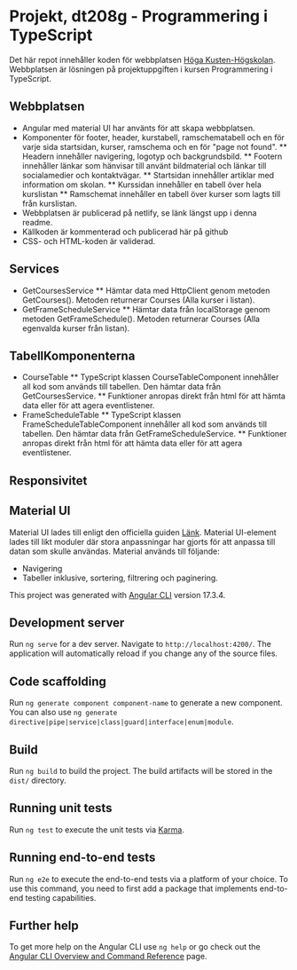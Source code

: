 # Projekt, dt208g - Programmering i TypeScript

Det här repot innehåller koden för webbplatsen [Höga Kusten-Högskolan](https://highcoast-college.netlify.app/). Webbplatsen är lösningen på projektuppgiften i kursen Programmering i TypeScript.

## Webbplatsen 

* Angular med material UI har använts för att skapa webbplatsen.
* Komponenter för footer, header, kurstabell, ramschematabell och en för varje sida startsidan, kurser, ramschema och en för "page not found".
  ** Headern innehåller navigering, logotyp och backgrundsbild.
  ** Footern innehåller länkar som hänvisar till använt bildmaterial och länkar till socialamedier och kontaktvägar.
  ** Startsidan innehåller artiklar med information om skolan.
  ** Kurssidan innehåller en tabell över hela kurslistan
  ** Ramschemat innehåller en tabell över kurser som lagts till från kurslistan.
* Webbplatsen är publicerad på netlify, se länk längst upp i denna readme.
* Källkoden är kommenterad och publicerad här på github
* CSS- och HTML-koden är validerad.

## Services
* GetCoursesService
  ** Hämtar data med HttpClient genom metoden GetCourses(). Metoden returnerar Courses (Alla kurser i listan).
* GetFrameScheduleService
  ** Hämtar data från localStorage genom metoden GetFrameSchedule(). Metoden returnerar Courses (Alla egenvalda kurser från listan).

## TabellKomponenterna
* CourseTable
  ** TypeScript klassen CourseTableComponent innehåller all kod som används till tabellen. Den hämtar data från GetCoursesService.
  ** Funktioner anropas direkt från html för att hämta data eller för att agera eventlistener. 
* FrameScheduleTable
  ** TypeScript klassen FrameScheduleTableComponent innehåller all kod som används till tabellen. Den hämtar data från GetFrameScheduleService.
  ** Funktioner anropas direkt från html för att hämta data eller för att agera eventlistener.

## Responsivitet



## Material UI

Material UI lades till enligt den officiella guiden [Länk](https://material.angular.io/guide/getting-started).
Material UI-element lades till likt moduler där stora anpassningar har gjorts för att anpassa till datan som skulle användas.
Material används till följande:
* Navigering
* Tabeller inklusive, sortering, filtrering och paginering.



This project was generated with [Angular CLI](https://github.com/angular/angular-cli) version 17.3.4.

## Development server

Run `ng serve` for a dev server. Navigate to `http://localhost:4200/`. The application will automatically reload if you change any of the source files.

## Code scaffolding

Run `ng generate component component-name` to generate a new component. You can also use `ng generate directive|pipe|service|class|guard|interface|enum|module`.

## Build

Run `ng build` to build the project. The build artifacts will be stored in the `dist/` directory.

## Running unit tests

Run `ng test` to execute the unit tests via [Karma](https://karma-runner.github.io).

## Running end-to-end tests

Run `ng e2e` to execute the end-to-end tests via a platform of your choice. To use this command, you need to first add a package that implements end-to-end testing capabilities.

## Further help

To get more help on the Angular CLI use `ng help` or go check out the [Angular CLI Overview and Command Reference](https://angular.io/cli) page.
